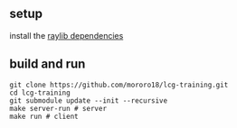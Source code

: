## setup

install the [raylib dependencies](https://github.com/raysan5/raylib/wiki/Working-on-GNU-Linux#dependencies)

## build and run
```
git clone https://github.com/mororo18/lcg-training.git
cd lcg-training
git submodule update --init --recursive
make server-run # server
make run # client
```

